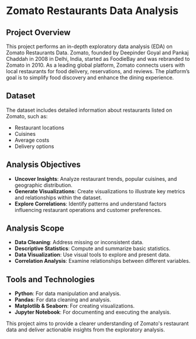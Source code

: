 # Zomato Restaurants Data Analysis

## Project Overview

This project performs an in-depth exploratory data analysis (EDA) on Zomato Restaurants Data. Zomato, founded by Deepinder Goyal and Pankaj Chaddah in 2008 in Delhi, India, started as FoodieBay and was rebranded to Zomato in 2010. As a leading global platform, Zomato connects users with local restaurants for food delivery, reservations, and reviews. The platform’s goal is to simplify food discovery and enhance the dining experience.

## Dataset

The dataset includes detailed information about restaurants listed on Zomato, such as:
- Restaurant locations
- Cuisines
- Average costs
- Delivery options

## Analysis Objectives

- **Uncover Insights**: Analyze restaurant trends, popular cuisines, and geographic distribution.
- **Generate Visualizations**: Create visualizations to illustrate key metrics and relationships within the dataset.
- **Explore Correlations**: Identify patterns and understand factors influencing restaurant operations and customer preferences.

## Analysis Scope

- **Data Cleaning**: Address missing or inconsistent data.
- **Descriptive Statistics**: Compute and summarize basic statistics.
- **Data Visualization**: Use visual tools to explore and present data.
- **Correlation Analysis**: Examine relationships between different variables.

## Tools and Technologies

- **Python**: For data manipulation and analysis.
- **Pandas**: For data cleaning and analysis.
- **Matplotlib & Seaborn**: For creating visualizations.
- **Jupyter Notebook**: For documenting and executing the analysis.

This project aims to provide a clearer understanding of Zomato's restaurant data and deliver actionable insights from the exploratory analysis.
